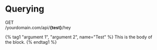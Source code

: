 # Querying



<div class="http-block http-get">
    <div class="type">
        GET
    </div>
    <div class="request">
        /yourdomain.com/api/<b>{test}</b>/hey
    </div>
</div>

{% tag1 "argument 1", "argument 2", name="Test" %}
This is the body of the block.
{% endtag1 %}